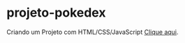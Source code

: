 # projeto-pokedex
Criando um Projeto com HTML/CSS/JavaScript 
[Clique aqui](https://danielcauldron.github.io/projeto-pokedex/).
